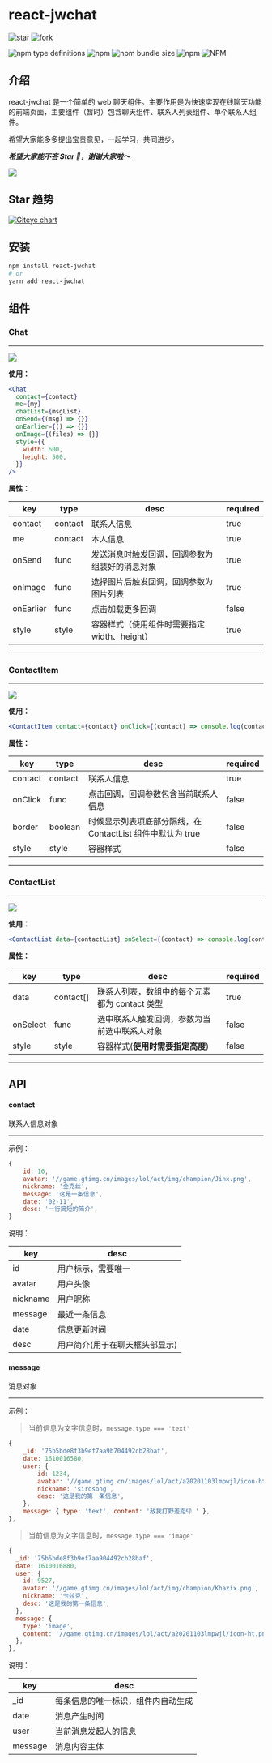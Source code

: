 # react-jwchat

[![star](https://gitee.com/wx_504ae56474/react-jwchat/badge/star.svg?theme=dark)](https://gitee.com/wx_504ae56474/react-jwchat/stargazers)
[![fork](https://gitee.com/wx_504ae56474/react-jwchat/badge/fork.svg?theme=gray)](https://gitee.com/wx_504ae56474/react-jwchat/members)

![npm type definitions](https://img.shields.io/npm/types/react-jwchat?style=for-the-badge)
![npm](https://img.shields.io/npm/v/react-jwchat?style=for-the-badge&color=yellowgreen)
![npm bundle size](https://img.shields.io/bundlephobia/min/react-jwchat?color=success&style=for-the-badge)
![npm](https://img.shields.io/npm/dw/react-jwchat?style=for-the-badge&color=yellow)
![NPM](https://img.shields.io/npm/l/react-jwchat?color=orange&style=for-the-badge)

## 介绍

react-jwchat 是一个简单的 web 聊天组件。主要作用是为快速实现在线聊天功能的前端页面，主要组件（暂时）包含聊天组件、联系人列表组件、单个联系人组件。

希望大家能多多提出宝贵意见，一起学习，共同进步。

**_希望大家能不吝 Star 🌟，谢谢大家啦～_**

![](https://p6-juejin.byteimg.com/tos-cn-i-k3u1fbpfcp/5af08366dd6b4e96a27af39387d2ca41~tplv-k3u1fbpfcp-watermark.image)

## Star 趋势

[![Giteye chart](https://chart.giteye.net/gitee/wx_504ae56474/react-jwchat/27AJP6G9.png)](https://giteye.net/chart/27AJP6G9)

## 安装

```bash
npm install react-jwchat
# or
yarn add react-jwchat
```

## 组件

### Chat

---

![](https://p9-juejin.byteimg.com/tos-cn-i-k3u1fbpfcp/33c1266b60c448c6ba22c9dea0dc65a1~tplv-k3u1fbpfcp-watermark.image)

**使用：**

```jsx
<Chat
  contact={contact}
  me={my}
  chatList={msgList}
  onSend={(msg) => {}}
  onEarlier={() => {}}
  onImage={(files) => {}}
  style={{
    width: 600,
    height: 500,
  }}
/>
```

**属性：**

| key       | type    | desc                                           | required |
| --------- | ------- | ---------------------------------------------- | -------- |
| contact   | contact | 联系人信息                                     | true     |
| me        | contact | 本人信息                                       | true     |
| onSend    | func    | 发送消息时触发回调，回调参数为组装好的消息对象 | true     |
| onImage   | func    | 选择图片后触发回调，回调参数为图片列表         | true     |
| onEarlier | func    | 点击加载更多回调                               | false    |
| style     | style   | 容器样式（使用组件时需要指定 width、height）   | true     |

---

### **ContactItem**

---

![](https://p9-juejin.byteimg.com/tos-cn-i-k3u1fbpfcp/8ff5d05c61e44312b1150f30a5e4a947~tplv-k3u1fbpfcp-watermark.image)

**使用：**

```jsx
<ContactItem contact={contact} onClick={(contact) => console.log(contact)} />
```

**属性：**

| key     | type    | desc                                                       | required |
| ------- | ------- | ---------------------------------------------------------- | -------- |
| contact | contact | 联系人信息                                                 | true     |
| onClick | func    | 点击回调，回调参数包含当前联系人信息                       | false    |
| border  | boolean | 时候显示列表项底部分隔线，在 ContactList 组件中默认为 true | false    |
| style   | style   | 容器样式                                                   | false    |

---

### **ContactList**

---

![](https://p9-juejin.byteimg.com/tos-cn-i-k3u1fbpfcp/0ad25d9fc5f34ec9a3a3c17730e7c784~tplv-k3u1fbpfcp-watermark.image)

**使用：**

```jsx
<ContactList data={contactList} onSelect={(contact) => console.log(contact)} />
```

**属性：**

| key      | type      | desc                                          | required |
| -------- | --------- | --------------------------------------------- | -------- |
| data     | contact[] | 联系人列表，数组中的每个元素都为 contact 类型 | true     |
| onSelect | func      | 选中联系人触发回调，参数为当前选中联系人对象  | false    |
| style    | style     | 容器样式(**使用时需要指定高度**)              | false    |

---

## API

#### contact

联系人信息对象

---

示例：

```javascript
{
    id: 16,
    avatar: '//game.gtimg.cn/images/lol/act/img/champion/Jinx.png',
    nickname: '金克丝',
    message: '这是一条信息',
    date: '02-11',
    desc: '一行简短的简介',
}
```

说明：

| key      | desc                           |
| -------- | ------------------------------ |
| id       | 用户标示，需要唯一             |
| avatar   | 用户头像                       |
| nickname | 用户昵称                       |
| message  | 最近一条信息                   |
| date     | 信息更新时间                   |
| desc     | 用户简介(用于在聊天框头部显示) |

#### message

消息对象

---

示例：

> 当前信息为文字信息时，`message.type === 'text'`

```javascript
{
    _id: '75b5bde8f3b9ef7aa9b704492cb28baf',
    date: 1610016580,
    user: {
        id: 1234,
        avatar: '//game.gtimg.cn/images/lol/act/a20201103lmpwjl/icon-ht.png',
        nickname: 'sirosong',
        desc: '这是我的第一条信息',
    },
    message: { type: 'text', content: '敌我打野差距👎 ' },
},
```

> 当前信息为文字信息时，`message.type === 'image'`

```javascript
{
  _id: '75b5bde8f3b9ef7aa904492cb28baf',
  date: 1610016880,
  user: {
    id: 9527,
    avatar: '//game.gtimg.cn/images/lol/act/img/champion/Khazix.png',
    nickname: '卡兹克',
    desc: '这是我的第一条信息',
  },
  message: {
    type: 'image',
    content: '//game.gtimg.cn/images/lol/act/a20201103lmpwjl/icon-ht.png',
  },
},
```

说明：

| key     | desc                               |
| ------- | ---------------------------------- |
| \_id    | 每条信息的唯一标识，组件内自动生成 |
| date    | 消息产生时间                       |
| user    | 当前消息发起人的信息               |
| message | 消息内容主体                       |
